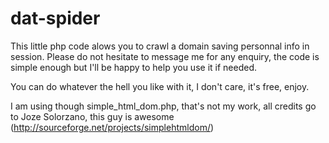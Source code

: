 dat-spider
==========
This little php code alows you to crawl a domain saving personnal info in session.
Please do not hesitate to message me for any enquiry, the code is simple enough but I'll be happy to help you use it if needed.

You can do whatever the hell you like with it, I don't care, it's free, enjoy.

I am using though simple_html_dom.php, that's not my work, all credits go to Joze Solorzano, this guy is awesome (http://sourceforge.net/projects/simplehtmldom/)
